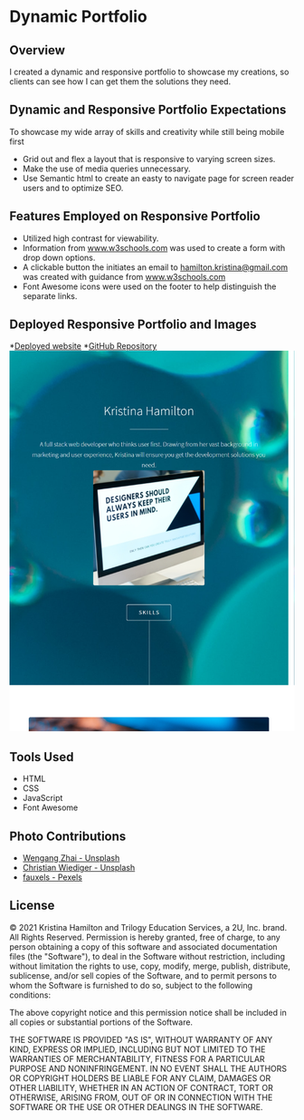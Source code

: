 # Dynamic Portfolio

## Overview

I created a dynamic and responsive portfolio to showcase my creations, so clients can see how I can get them the
solutions they need.

## Dynamic and Responsive Portfolio Expectations

To showcase my wide array of skills and creativity while still being mobile first

- Grid out and flex a layout that is responsive to varying screen sizes.
- Make the use of media queries unnecessary.
- Use Semantic html to create an easty to navigate page for screen reader users and to optimize SEO.

## Features Employed on Responsive Portfolio

- Utilized high contrast for viewability.
- Information from www.w3schools.com was used to create a form with drop down options.
- A clickable button the initiates an email to hamilton.kristina@gmail.com was created with guidance from
  www.w3schools.com
- Font Awesome icons were used on the footer to help distinguish the separate links.

## Deployed Responsive Portfolio and Images

\*[Deployed website](https://kay0s.github.io/Dynamic-Portfolio/) \*[GitHub Repository](https://github.com/Kay0s/Dynamic-Portfolio)
![Screenshot of Index.html](/images/index.png)

## Tools Used

- HTML
- CSS
- JavaScript
- Font Awesome

## Photo Contributions

- [Wengang Zhai - Unsplash](https://unsplash.com/photos/MJ_0PxIuquI)
- [Christian Wiediger - Unsplash](https://unsplash.com/photos/WkfDrhxDMC8)
- [fauxels - Pexels](https://www.pexels.com/photo/people-inside-building-3184455/)

## License

© 2021 Kristina Hamilton and Trilogy Education Services, a 2U, Inc. brand. All Rights Reserved. Permission is hereby
granted, free of charge, to any person obtaining a copy of this software and associated documentation files (the
"Software"), to deal in the Software without restriction, including without limitation the rights to use, copy, modify,
merge, publish, distribute, sublicense, and/or sell copies of the Software, and to permit persons to whom the Software
is furnished to do so, subject to the following conditions:

The above copyright notice and this permission notice shall be included in all copies or substantial portions of the
Software.

THE SOFTWARE IS PROVIDED "AS IS", WITHOUT WARRANTY OF ANY KIND, EXPRESS OR IMPLIED, INCLUDING BUT NOT LIMITED TO THE
WARRANTIES OF MERCHANTABILITY, FITNESS FOR A PARTICULAR PURPOSE AND NONINFRINGEMENT. IN NO EVENT SHALL THE AUTHORS OR
COPYRIGHT HOLDERS BE LIABLE FOR ANY CLAIM, DAMAGES OR OTHER LIABILITY, WHETHER IN AN ACTION OF CONTRACT, TORT OR
OTHERWISE, ARISING FROM, OUT OF OR IN CONNECTION WITH THE SOFTWARE OR THE USE OR OTHER DEALINGS IN THE SOFTWARE.
